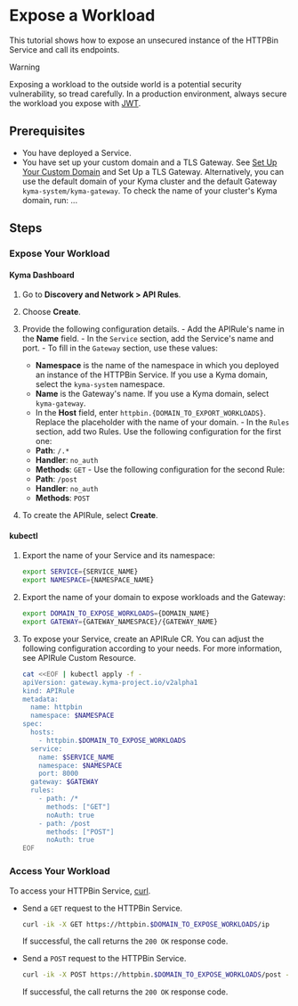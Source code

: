 # Expose a Workload

This tutorial shows how to expose an unsecured instance of the HTTPBin Service and call its endpoints.

> [!WARNING]
>  Exposing a workload to the outside world is a potential security vulnerability, so tread carefully. In a production environment, always secure the workload you expose with [JWT](../../01-50-expose-and-secure-a-workload/v2alpha1/01-52-expose-and-secure-workload-jwt.md).

## Prerequisites

- You have deployed a Service.
- You have set up your custom domain and a TLS Gateway. See [Set Up Your Custom Domain](../../01-10-setup-custom-domain-for-workload.md) and Set Up a TLS Gateway. Alternatively, you can use the default domain of your Kyma cluster and the default Gateway `kyma-system/kyma-gateway`. To check the name of your cluster's Kyma domain, run: ...

## Steps

### Expose Your Workload

  <!-- tabs:start -->
  #### **Kyma Dashboard**

  1. Go to **Discovery and Network > API Rules**.
  2. Choose **Create**.
  3. Provide the following configuration details.
    - Add the APIRule's name in the **Name** field.
    - In the `Service` section, add the Service's name and port.
    - To fill in the `Gateway` section, use these values:
      - **Namespace** is the name of the namespace in which you deployed an instance of the HTTPBin Service. If you use a Kyma domain, select the `kyma-system` namespace.
      - **Name** is the Gateway's name. If you use a Kyma domain, select `kyma-gateway`.
      - In the **Host** field, enter `httpbin.{DOMAIN_TO_EXPORT_WORKLOADS}`. Replace the placeholder with the name of your domain.
    - In the `Rules` section, add two Rules. Use the following configuration for the first one:
      - **Path**: `/.*`
      - **Handler**: `no_auth`
      - **Methods**: `GET`
    - Use the following configuration for the second Rule:
      - **Path**: `/post`
      - **Handler**: `no_auth`
      - **Methods**: `POST`

  4. To create the APIRule, select **Create**.
  
  #### **kubectl**

  1. Export the name of your Service and its namespace:

      ```bash
      export SERVICE={SERVICE_NAME}
      export NAMESPACE={NAMESPACE_NAME}
      ```

  2. Export the name of your domain to expose workloads and the Gateway:

      ```bash
      export DOMAIN_TO_EXPOSE_WORKLOADS={DOMAIN_NAME}
      export GATEWAY={GATEWAY_NAMESPACE}/{GATEWAY_NAME}
      ```

  3. To expose your Service, create an APIRule CR. You can adjust the following configuration according to your needs. For more information, see APIRule Custom Resource.

      ```bash
      cat <<EOF | kubectl apply -f -
      apiVersion: gateway.kyma-project.io/v2alpha1
      kind: APIRule
      metadata:
        name: httpbin
        namespace: $NAMESPACE
      spec:
        hosts:
          - httpbin.$DOMAIN_TO_EXPOSE_WORKLOADS
        service:
          name: $SERVICE_NAME
          namespace: $NAMESPACE
          port: 8000
        gateway: $GATEWAY
        rules:
          - path: /*
            methods: ["GET"]
            noAuth: true
          - path: /post
            methods: ["POST"]
            noAuth: true
      EOF
      ```

  <!-- tabs:end -->

### Access Your Workload

To access your HTTPBin Service, [curl](https://curl.se).

- Send a `GET` request to the HTTPBin Service.

  ```bash
  curl -ik -X GET https://httpbin.$DOMAIN_TO_EXPOSE_WORKLOADS/ip
  ```
  If successful, the call returns the `200 OK` response code.

- Send a `POST` request to the HTTPBin Service.

  ```bash
  curl -ik -X POST https://httpbin.$DOMAIN_TO_EXPOSE_WORKLOADS/post -d "test data"
  ```
  If successful, the call returns the `200 OK` response code.
